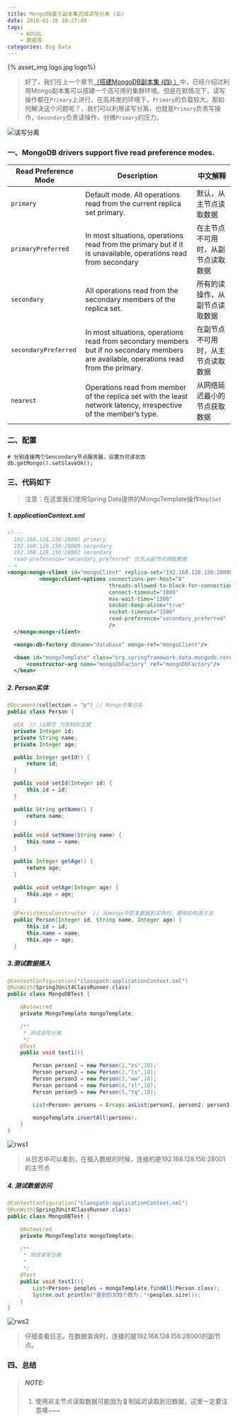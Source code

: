 ```yaml
---
title: MongoDB基于副本集完成读写分离 (五)
date: 2018-01-18 18:27:49
tags: 
	- NOSQL
	- 数据库
categories: Big Data
---
```

{% asset_img logo.jpg logo%}

> 好了，我们在上一个章节[（搭建MongoDB副本集 (四) ）](http://www.gaozhy.cn/2018/01/17/%E6%90%AD%E5%BB%BAMongoDB%E5%89%AF%E6%9C%AC%E9%9B%86/)中，已经介绍过利用Mongo副本集可以搭建一个高可用的集群环境。但是在默情况下，读写操作都在`Primary`上进行，在高并发的环境下，`Primary`的负载较大。那如何解决这个问题呢？，我们可以利用读写分离，也就是`Primary`负责写操作，`Secondary`负责读操作，分摊`Primary`的压力。

<!-- more -->
![读写分离](rws0.png)
### 一、MongoDB drivers support five read preference modes.
| Read Preference Mode | Description                                                                                                                             |   中文解释  |
| -------------------- | --------------------------------------------------------------------------------------------------------------------------------------- | --------------- |
| `primary`              | Default mode. All operations read from the current replica set primary.                                                                 |  默认，从主节点读取数据   |
| `primaryPreferred`     | In most situations, operations read from the primary but if it is unavailable, operations read from secondary                           |   在主节点不可用时，从副节点读取数据  |
| `secondary`            | All operations read from the secondary members of the replica set.                                                                      |   所有的读操作，从副节点读取数据  |
| `secondaryPreferred`   | In most situations, operations read from secondary members but if no secondary members are available, operations read from the primary. |   在副节点不可用时，从主节点读取数据  |
| `nearest`              | Operations read from member of the replica set with the least network latency, irrespective of the member’s type.                       |   从网络延迟最小的节点获取数据  |

### 二、配置
  ```
  # 分别连接两个Sencondary节点服务器，设置为可读状态
  db.getMongo().setSlaveOk();
  ```
### 三、代码如下
> 注意：在这里我们使用Spring Data提供的MongoTemplate操作`ReplSet`

##### 1. applicationContext.xml
  ``` xml
  <!---
    192.168.128.156:28001 primary
    192.168.128.156:28000 secondary
    192.168.128.156:28002 secondary
    read-preference="secondary_preferred" 优先从副节点获取数据
  -->
  <mongo:mongo-client id="mongoClient" replica-set="192.168.128.156:28000,192.168.128.156:28001,192.168.128.156:28002">
            <mongo:client-options connections-per-host="8"
                                  threads-allowed-to-block-for-connection-multiplier="4"
                                  connect-timeout="1000"
                                  max-wait-time="1500"
                                  socket-keep-alive="true"
                                  socket-timeout="1500"
                                  read-preference="secondary_preferred"
                                  />
    </mongo:mongo-client>

    <mongo:db-factory dbname="database" mongo-ref="mongoClient"/>

    <bean id="mongoTemplate" class="org.springframework.data.mongodb.core.MongoTemplate">
        <constructor-arg name="mongoDbFactory" ref="mongoDbFactory"/>
    </bean>
  ```
##### 2. Person实体
  ``` JAVA
  @Document(collection = "p") // Mongo中集合名
  public class Person {

    @Id  // id属性 为文档的主键
    private Integer id;
    private String name;
    private Integer age;

    public Integer getId() {
        return id;
    }

    public void setId(Integer id) {
        this.id = id;
    }

    public String getName() {
        return name;
    }

    public void setName(String name) {
        this.name = name;
    }

    public Integer getAge() {
        return age;
    }

    public void setAge(Integer age) {
        this.age = age;
    }

    @PersistenceConstructor  // 从mongo中恢复数据到实体时，使用的构造方法
    public Person(Integer id, String name, Integer age) {
        this.id = id;
        this.name = name;
        this.age = age;
    }
  ```
##### 3.测试数据插入

  ``` JAVA
  @ContextConfiguration("classpath:applicationContext.xml")
  @RunWith(SpringJUnit4ClassRunner.class)
  public class MongoDBTest {

      @Autowired
      private MongoTemplate mongoTemplate;

      /**
       * 测试读写分离
       */
      @Test
      public void test1(){

          Person person1 = new Person(1,"zs",18);
          Person person2 = new Person(2,"ls",18);
          Person person3 = new Person(3,"ww",18);
          Person person4 = new Person(4,"zl",18);
          Person person5 = new Person(5,"tq",18);

          List<Person> persons = Arrays.asList(person1, person2, person3, person4, person5);

          mongoTemplate.insertAll(persons);
      }
  }
  ```
  ![rws1](rws1.png) 
  
  > 从日志中可以看到，在插入数据的时候，连接的是192.168.128.156:28001的主节点

##### 4. 测试数据访问
  ``` JAVA
  @ContextConfiguration("classpath:applicationContext.xml")
  @RunWith(SpringJUnit4ClassRunner.class)
  public class MongoDBTest {

      @Autowired
      private MongoTemplate mongoTemplate;

      /**
       * 测试读写分离
       *
       */
      @Test
      public void test1(){
          List<Person> peoples = mongoTemplate.findAll(Person.class);
          System.out.println("查到的文档个数为："+peoples.size());
      }
  }

  ```

  ![rws2](rws2.png) 
  
  > 仔细查看日志，在数据查询时，连接的是192.168.128.156:28000的副节点。
  
### 四、总结
>  ##### NOTE:
>  1. 使用非主节点读取数据可能因为复制延迟读取到旧数据，这里一定要注意噢~~~
